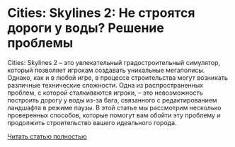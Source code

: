 # Cities: Skylines 2: Не строятся дороги у воды? Решение проблемы



Cities: Skylines 2 – это увлекательный градостроительный симулятор, который позволяет игрокам создавать уникальные мегаполисы. Однако, как и в любой игре, в процессе строительства могут возникать различные технические сложности. Одна из распространенных проблем, с которой сталкиваются игроки, – это невозможность построить дорогу у воды из-за бага, связанного с редактированием ландшафта в режиме паузы. В этой статье мы рассмотрим несколько проверенных способов, которые помогут вам обойти эту проблему и продолжить строительство вашего идеального города.

[Читать статью полностью](https://xyberbara.com/gaming/stroitelstva-dorog-u-vody-v-cities-skylines-2/)
